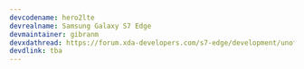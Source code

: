 ```yaml
---
devcodename: hero2lte
devrealname: Samsung Galaxy S7 Edge
devmaintainer: gibranm
devxdathread: https://forum.xda-developers.com/s7-edge/development/unofficial-bootleggers-rom-8-1-t3795222
devdlink: tba
---
```

